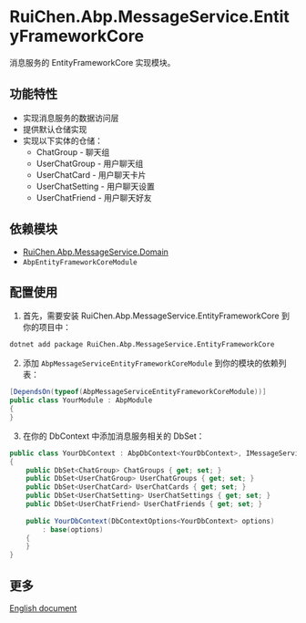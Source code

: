 # RuiChen.Abp.MessageService.EntityFrameworkCore

消息服务的 EntityFrameworkCore 实现模块。

## 功能特性

* 实现消息服务的数据访问层
* 提供默认仓储实现
* 实现以下实体的仓储：
  * ChatGroup - 聊天组
  * UserChatGroup - 用户聊天组
  * UserChatCard - 用户聊天卡片
  * UserChatSetting - 用户聊天设置
  * UserChatFriend - 用户聊天好友

## 依赖模块

* [RuiChen.Abp.MessageService.Domain](../RuiChen.Abp.MessageService.Domain/README.md)
* `AbpEntityFrameworkCoreModule`

## 配置使用

1. 首先，需要安装 RuiChen.Abp.MessageService.EntityFrameworkCore 到你的项目中：

```bash
dotnet add package RuiChen.Abp.MessageService.EntityFrameworkCore
```

2. 添加 `AbpMessageServiceEntityFrameworkCoreModule` 到你的模块的依赖列表：

```csharp
[DependsOn(typeof(AbpMessageServiceEntityFrameworkCoreModule))]
public class YourModule : AbpModule
{
}
```

3. 在你的 DbContext 中添加消息服务相关的 DbSet：

```csharp
public class YourDbContext : AbpDbContext<YourDbContext>, IMessageServiceDbContext
{
    public DbSet<ChatGroup> ChatGroups { get; set; }
    public DbSet<UserChatGroup> UserChatGroups { get; set; }
    public DbSet<UserChatCard> UserChatCards { get; set; }
    public DbSet<UserChatSetting> UserChatSettings { get; set; }
    public DbSet<UserChatFriend> UserChatFriends { get; set; }
    
    public YourDbContext(DbContextOptions<YourDbContext> options) 
        : base(options)
    {
    }
}
```

## 更多

[English document](README.EN.md)
